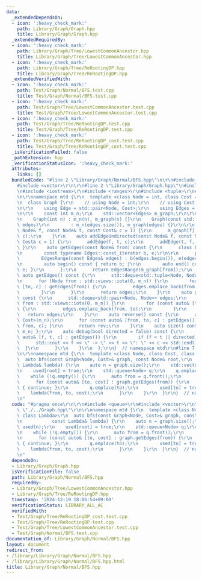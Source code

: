 ```yaml
---
data:
  _extendedDependsOn:
  - icon: ':heavy_check_mark:'
    path: Library/Graph/Graph.hpp
    title: Library/Graph/Graph.hpp
  _extendedRequiredBy:
  - icon: ':heavy_check_mark:'
    path: Library/Graph/Tree/LowestCommonAncestor.hpp
    title: Library/Graph/Tree/LowestCommonAncestor.hpp
  - icon: ':heavy_check_mark:'
    path: Library/Graph/Tree/ReRootingDP.hpp
    title: Library/Graph/Tree/ReRootingDP.hpp
  _extendedVerifiedWith:
  - icon: ':heavy_check_mark:'
    path: Test/Graph/Normal/BFS.test.cpp
    title: Test/Graph/Normal/BFS.test.cpp
  - icon: ':heavy_check_mark:'
    path: Test/Graph/Tree/LowestCommonAncestor.test.cpp
    title: Test/Graph/Tree/LowestCommonAncestor.test.cpp
  - icon: ':heavy_check_mark:'
    path: Test/Graph/Tree/ReRootingDP.test.cpp
    title: Test/Graph/Tree/ReRootingDP.test.cpp
  - icon: ':heavy_check_mark:'
    path: Test/Graph/Tree/ReRootingDP_cost.test.cpp
    title: Test/Graph/Tree/ReRootingDP_cost.test.cpp
  _isVerificationFailed: false
  _pathExtension: hpp
  _verificationStatusIcon: ':heavy_check_mark:'
  attributes:
    links: []
  bundledCode: "#line 2 \"Library/Graph/Normal/BFS.hpp\"\n\r\n#include <queue>\r\n\
    #include <vector>\r\n\r\n#line 2 \"Library/Graph/Graph.hpp\"\n#include <deque>\r\
    \n#include <iostream>\r\n#include <ranges>\r\n#include <tuple>\r\n#line 7 \"Library/Graph/Graph.hpp\"\
    \n\r\nnamespace mtd {\r\n  template <class Node = int, class Cost = long long>\r\
    \n  class Graph {\r\n    // using Node = int;\r\n    // using Cost = long long;\r\
    \n\r\n    using Edge = std::pair<Node, Cost>;\r\n    using Edges = std::vector<Edge>;\r\
    \n\r\n    const int m_n;\r\n    std::vector<Edges> m_graph;\r\n\r\n  public:\r\
    \n    Graph(int n) : m_n(n), m_graph(n) {}\r\n    Graph(const std::vector<Edges>&\
    \ edges)\r\n        : m_n(edges.size()), m_graph(edges) {}\r\n\r\n    auto addEdge(const\
    \ Node& f, const Node& t, const Cost& c = 1) {\r\n      m_graph[f].emplace_back(t,\
    \ c);\r\n    }\r\n    auto addEdgeUndirected(const Node& f, const Node& t, const\
    \ Cost& c = 1) {\r\n      addEdge(f, t, c);\r\n      addEdge(t, f, c);\r\n   \
    \ }\r\n    auto getEdges(const Node& from) const {\r\n      class EdgesRange {\r\
    \n        const typename Edges::const_iterator b, e;\r\n\r\n      public:\r\n\
    \        EdgesRange(const Edges& edges) : b(edges.begin()), e(edges.end()) {}\r\
    \n        auto begin() const { return b; }\r\n        auto end() const { return\
    \ e; }\r\n      };\r\n      return EdgesRange(m_graph[from]);\r\n    }\r\n   \
    \ auto getEdges() const {\r\n      std::deque<std::tuple<Node, Node, Cost>> edges;\r\
    \n      for (Node from : std::views::iota(0, m_n)) {\r\n        for (const auto&\
    \ [to, c] : getEdges(from)) {\r\n          edges.emplace_back(from, to, c);\r\n\
    \        }\r\n      }\r\n      return edges;\r\n    }\r\n    auto getEdgesExcludeCost()\
    \ const {\r\n      std::deque<std::pair<Node, Node>> edges;\r\n      for (Node\
    \ from : std::views::iota(0, m_n)) {\r\n        for (const auto& [to, _] : getEdges(from))\
    \ {\r\n          edges.emplace_back(from, to);\r\n        }\r\n      }\r\n   \
    \   return edges;\r\n    }\r\n    auto reverse() const {\r\n      auto rev = Graph<Node,\
    \ Cost>(m_n);\r\n      for (const auto& [from, to, c] : getEdges()) { rev.addEdge(to,\
    \ from, c); }\r\n      return rev;\r\n    }\r\n    auto size() const { return\
    \ m_n; };\r\n    auto debug(bool directed = false) const {\r\n      for (const\
    \ auto& [f, t, c] : getEdges()) {\r\n        if (f < t || directed) {\r\n    \
    \      std::cout << f << \" -> \" << t << \": \" << c << std::endl;\r\n      \
    \  }\r\n      }\r\n    }\r\n  };\r\n}  // namespace mtd\r\n#line 7 \"Library/Graph/Normal/BFS.hpp\"\
    \n\r\nnamespace mtd {\r\n  template <class Node, class Cost, class Lambda>\r\n\
    \  auto bfs(const Graph<Node, Cost>& graph, const Node& root,\r\n           const\
    \ Lambda& lambda) {\r\n    auto n = graph.size();\r\n    std::vector<bool> used(n);\r\
    \n    used[root] = true;\r\n    std::queue<Node> q;\r\n    q.emplace(root);\r\n\
    \    while (!q.empty()) {\r\n      auto from = q.front();\r\n      q.pop();\r\n\
    \      for (const auto& [to, cost] : graph.getEdges(from)) {\r\n        if (used[to])\
    \ { continue; }\r\n        q.emplace(to);\r\n        used[to] = true;\r\n    \
    \    lambda(from, to, cost);\r\n      }\r\n    }\r\n  }\r\n}  // namespace mtd\r\
    \n"
  code: "#pragma once\r\n\r\n#include <queue>\r\n#include <vector>\r\n\r\n#include\
    \ \"./../Graph.hpp\"\r\n\r\nnamespace mtd {\r\n  template <class Node, class Cost,\
    \ class Lambda>\r\n  auto bfs(const Graph<Node, Cost>& graph, const Node& root,\r\
    \n           const Lambda& lambda) {\r\n    auto n = graph.size();\r\n    std::vector<bool>\
    \ used(n);\r\n    used[root] = true;\r\n    std::queue<Node> q;\r\n    q.emplace(root);\r\
    \n    while (!q.empty()) {\r\n      auto from = q.front();\r\n      q.pop();\r\
    \n      for (const auto& [to, cost] : graph.getEdges(from)) {\r\n        if (used[to])\
    \ { continue; }\r\n        q.emplace(to);\r\n        used[to] = true;\r\n    \
    \    lambda(from, to, cost);\r\n      }\r\n    }\r\n  }\r\n}  // namespace mtd\r\
    \n"
  dependsOn:
  - Library/Graph/Graph.hpp
  isVerificationFile: false
  path: Library/Graph/Normal/BFS.hpp
  requiredBy:
  - Library/Graph/Tree/LowestCommonAncestor.hpp
  - Library/Graph/Tree/ReRootingDP.hpp
  timestamp: '2024-12-19 18:06:54+09:00'
  verificationStatus: LIBRARY_ALL_AC
  verifiedWith:
  - Test/Graph/Tree/ReRootingDP_cost.test.cpp
  - Test/Graph/Tree/ReRootingDP.test.cpp
  - Test/Graph/Tree/LowestCommonAncestor.test.cpp
  - Test/Graph/Normal/BFS.test.cpp
documentation_of: Library/Graph/Normal/BFS.hpp
layout: document
redirect_from:
- /library/Library/Graph/Normal/BFS.hpp
- /library/Library/Graph/Normal/BFS.hpp.html
title: Library/Graph/Normal/BFS.hpp
---
```

